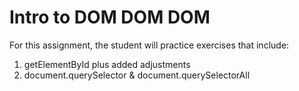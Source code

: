 # Intro to DOM DOM DOM
For this assignment, the student will practice exercises that include:
1. getElementById plus added adjustments
2. document.querySelector & document.querySelectorAll